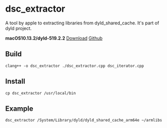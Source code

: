 # dsc_extractor
A tool by apple to extracting libraries from dyld_shared_cache. It's part of dyld project.

**macOS10.13.2/dyld-519.2.2** [Download](https://github.com/apple-oss-distributions/dyld/archive/dyld-519.2.2.tar.gz) [Github](https://github.com/apple-oss-distributions/dyld/tree/dyld-519.2.2)

## Build
```
clang++ -o dsc_extractor ./dsc_extractor.cpp dsc_iterator.cpp
```

## Install
```
cp dsc_extractor /usr/local/bin
```

## Example
```
dsc_extractor /System/Library/dyld/dyld_shared_cache_arm64e ~/armlibs
```
